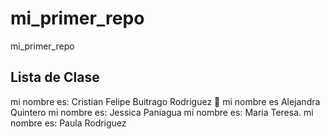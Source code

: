 # mi_primer_repo

mi_primer_repo

## Lista de Clase

mi nombre es: Cristian Felipe Buitrago Rodriguez 🤔
mi nombre es Alejandra Quintero 
mi nombre es: Jessica Paniagua 
mi nombre es: Maria Teresa.
mi nombre es: Paula Rodriguez